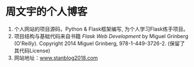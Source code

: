 # 周文宇的个人博客
1. 个人网站的项目源码，Python & Flask框架编写, 为个人学习Flask练手项目。
2. 项目结构与基础代码来自书籍 *Flask Web Development* by Miguel Grinberg (O'Reilly). Copyright 2014 Miguel Grinberg, 978-1-449-3726-2.
   (保留了其代码License)
3. 网站地址：www.stanblog2018.com
